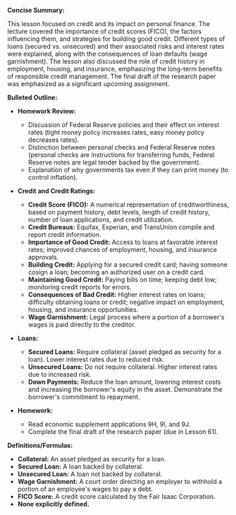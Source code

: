 **Concise Summary:**

This lesson focused on credit and its impact on personal finance.  The lecture covered the importance of credit scores (FICO), the factors influencing them, and strategies for building good credit.  Different types of loans (secured vs. unsecured) and their associated risks and interest rates were explained, along with the consequences of loan defaults (wage garnishment).  The lesson also discussed the role of credit history in employment, housing, and insurance, emphasizing the long-term benefits of responsible credit management.  The final draft of the research paper was emphasized as a significant upcoming assignment.

**Bulleted Outline:**

* **Homework Review:**
    * Discussion of Federal Reserve policies and their effect on interest rates (tight money policy increases rates, easy money policy decreases rates).
    * Distinction between personal checks and Federal Reserve notes (personal checks are instructions for transferring funds, Federal Reserve notes are legal tender backed by the government).
    * Explanation of why governments tax even if they can print money (to control inflation).


* **Credit and Credit Ratings:**
    * **Credit Score (FICO):** A numerical representation of creditworthiness, based on payment history, debt levels, length of credit history, number of loan applications, and credit utilization.
    * **Credit Bureaus:** Equifax, Experian, and TransUnion compile and report credit information.
    * **Importance of Good Credit:** Access to loans at favorable interest rates; improved chances of employment, housing, and insurance approvals.
    * **Building Credit:** Applying for a secured credit card; having someone cosign a loan; becoming an authorized user on a credit card.
    * **Maintaining Good Credit:** Paying bills on time; keeping debt low; monitoring credit reports for errors.
    * **Consequences of Bad Credit:** Higher interest rates on loans; difficulty obtaining loans or credit; negative impact on employment, housing, and insurance opportunities.
    * **Wage Garnishment:** Legal process where a portion of a borrower's wages is paid directly to the creditor.


* **Loans:**
    * **Secured Loans:** Require collateral (asset pledged as security for a loan). Lower interest rates due to reduced risk.
    * **Unsecured Loans:** Do not require collateral. Higher interest rates due to increased risk.
    * **Down Payments:** Reduce the loan amount, lowering interest costs and increasing the borrower's equity in the asset.  Demonstrate the borrower's commitment to repayment.


* **Homework:**
    * Read economic supplement applications 9H, 9I, and 9J.
    * Complete the final draft of the research paper (due in Lesson 61).


**Definitions/Formulas:**

* **Collateral:** An asset pledged as security for a loan.
* **Secured Loan:** A loan backed by collateral.
* **Unsecured Loan:** A loan not backed by collateral.
* **Wage Garnishment:** A court order directing an employer to withhold a portion of an employee's wages to pay a debt.
* **FICO Score:** A credit score calculated by the Fair Isaac Corporation.
* **None explicitly defined.**

